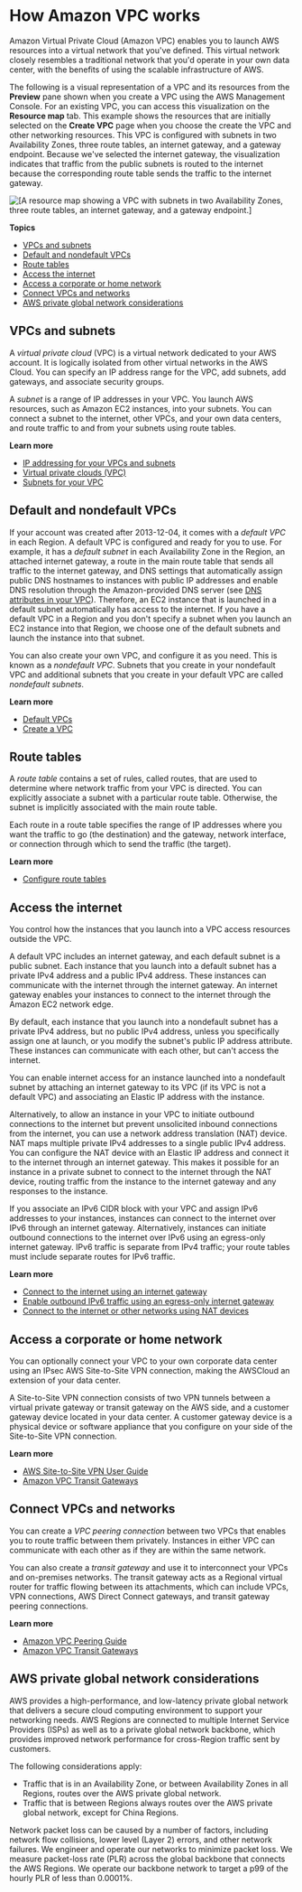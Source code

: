 # How Amazon VPC works<a name="how-it-works"></a>

Amazon Virtual Private Cloud \(Amazon VPC\) enables you to launch AWS resources into a virtual network that you've defined\. This virtual network closely resembles a traditional network that you'd operate in your own data center, with the benefits of using the scalable infrastructure of AWS\.

The following is a visual representation of a VPC and its resources from the **Preview** pane shown when you create a VPC using the AWS Management Console\. For an existing VPC, you can access this visualization on the **Resource map** tab\. This example shows the resources that are initially selected on the **Create VPC** page when you choose the create the VPC and other networking resources\. This VPC is configured with subnets in two Availability Zones, three route tables, an internet gateway, and a gateway endpoint\. Because we've selected the internet gateway, the visualization indicates that traffic from the public subnets is routed to the internet because the corresponding route table sends the traffic to the internet gateway\.

![\[A resource map showing a VPC with subnets in two Availability Zones, three route tables, an internet gateway, and a gateway endpoint.\]](http://docs.aws.amazon.com/vpc/latest/userguide/images/vpc-resource-map.png)

**Topics**
+ [VPCs and subnets](#how-it-works-subnet)
+ [Default and nondefault VPCs](#what-is-default-nondefault)
+ [Route tables](#what-is-route-tables)
+ [Access the internet](#what-is-connectivity)
+ [Access a corporate or home network](#what-is-vpn)
+ [Connect VPCs and networks](#vpc-other-networks)
+ [AWS private global network considerations](#what-is-aws-global-network)

## VPCs and subnets<a name="how-it-works-subnet"></a>

A *virtual private cloud* \(VPC\) is a virtual network dedicated to your AWS account\. It is logically isolated from other virtual networks in the AWS Cloud\. You can specify an IP address range for the VPC, add subnets, add gateways, and associate security groups\.

A *subnet* is a range of IP addresses in your VPC\. You launch AWS resources, such as Amazon EC2 instances, into your subnets\. You can connect a subnet to the internet, other VPCs, and your own data centers, and route traffic to and from your subnets using route tables\.

**Learn more**
+ [IP addressing for your VPCs and subnets](vpc-ip-addressing.md)
+ [Virtual private clouds \(VPC\)](configure-your-vpc.md)
+ [Subnets for your VPC](configure-subnets.md)

## Default and nondefault VPCs<a name="what-is-default-nondefault"></a>

If your account was created after 2013\-12\-04, it comes with a *default VPC* in each Region\. A default VPC is configured and ready for you to use\. For example, it has a *default subnet* in each Availability Zone in the Region, an attached internet gateway, a route in the main route table that sends all traffic to the internet gateway, and DNS settings that automatically assign public DNS hostnames to instances with public IP addresses and enable DNS resolution through the Amazon\-provided DNS server \(see [DNS attributes in your VPC](vpc-dns.md#vpc-dns-support)\)\. Therefore, an EC2 instance that is launched in a default subnet automatically has access to the internet\. If you have a default VPC in a Region and you don't specify a subnet when you launch an EC2 instance into that Region, we choose one of the default subnets and launch the instance into that subnet\.

You can also create your own VPC, and configure it as you need\. This is known as a *nondefault VPC*\. Subnets that you create in your nondefault VPC and additional subnets that you create in your default VPC are called *nondefault subnets*\.

**Learn more**
+ [Default VPCs](default-vpc.md)
+ [Create a VPC](create-vpc.md)

## Route tables<a name="what-is-route-tables"></a>

A *route table* contains a set of rules, called routes, that are used to determine where network traffic from your VPC is directed\. You can explicitly associate a subnet with a particular route table\. Otherwise, the subnet is implicitly associated with the main route table\.

Each route in a route table specifies the range of IP addresses where you want the traffic to go \(the destination\) and the gateway, network interface, or connection through which to send the traffic \(the target\)\.

**Learn more**
+ [Configure route tables](VPC_Route_Tables.md)

## Access the internet<a name="what-is-connectivity"></a>

You control how the instances that you launch into a VPC access resources outside the VPC\.

A default VPC includes an internet gateway, and each default subnet is a public subnet\. Each instance that you launch into a default subnet has a private IPv4 address and a public IPv4 address\. These instances can communicate with the internet through the internet gateway\. An internet gateway enables your instances to connect to the internet through the Amazon EC2 network edge\. 

By default, each instance that you launch into a nondefault subnet has a private IPv4 address, but no public IPv4 address, unless you specifically assign one at launch, or you modify the subnet's public IP address attribute\. These instances can communicate with each other, but can't access the internet\.

You can enable internet access for an instance launched into a nondefault subnet by attaching an internet gateway to its VPC \(if its VPC is not a default VPC\) and associating an Elastic IP address with the instance\.

Alternatively, to allow an instance in your VPC to initiate outbound connections to the internet but prevent unsolicited inbound connections from the internet, you can use a network address translation \(NAT\) device\. NAT maps multiple private IPv4 addresses to a single public IPv4 address\. You can configure the NAT device with an Elastic IP address and connect it to the internet through an internet gateway\. This makes it possible for an instance in a private subnet to connect to the internet through the NAT device, routing traffic from the instance to the internet gateway and any responses to the instance\.

If you associate an IPv6 CIDR block with your VPC and assign IPv6 addresses to your instances, instances can connect to the internet over IPv6 through an internet gateway\. Alternatively, instances can initiate outbound connections to the internet over IPv6 using an egress\-only internet gateway\. IPv6 traffic is separate from IPv4 traffic; your route tables must include separate routes for IPv6 traffic\.

**Learn more**
+ [Connect to the internet using an internet gateway](VPC_Internet_Gateway.md)
+ [Enable outbound IPv6 traffic using an egress\-only internet gateway](egress-only-internet-gateway.md)
+ [Connect to the internet or other networks using NAT devices](vpc-nat.md)

## Access a corporate or home network<a name="what-is-vpn"></a>

You can optionally connect your VPC to your own corporate data center using an IPsec AWS Site\-to\-Site VPN connection, making the AWSCloud an extension of your data center\.

A Site\-to\-Site VPN connection consists of two VPN tunnels between a virtual private gateway or transit gateway on the AWS side, and a customer gateway device located in your data center\. A customer gateway device is a physical device or software appliance that you configure on your side of the Site\-to\-Site VPN connection\.

**Learn more**
+ [AWS Site\-to\-Site VPN User Guide](https://docs.aws.amazon.com/vpn/latest/s2svpn/)
+ [Amazon VPC Transit Gateways](https://docs.aws.amazon.com/vpc/latest/tgw/)

## Connect VPCs and networks<a name="vpc-other-networks"></a>

You can create a *VPC peering connection* between two VPCs that enables you to route traffic between them privately\. Instances in either VPC can communicate with each other as if they are within the same network\.

You can also create a *transit gateway* and use it to interconnect your VPCs and on\-premises networks\. The transit gateway acts as a Regional virtual router for traffic flowing between its attachments, which can include VPCs, VPN connections, AWS Direct Connect gateways, and transit gateway peering connections\.

**Learn more**
+ [Amazon VPC Peering Guide](https://docs.aws.amazon.com/vpc/latest/peering/)
+ [Amazon VPC Transit Gateways](https://docs.aws.amazon.com/vpc/latest/tgw/)

## AWS private global network considerations<a name="what-is-aws-global-network"></a>

AWS provides a high\-performance, and low\-latency private global network that delivers a secure cloud computing environment to support your networking needs\. AWS Regions are connected to multiple Internet Service Providers \(ISPs\) as well as to a private global network backbone, which provides improved network performance for cross\-Region traffic sent by customers\.

The following considerations apply:
+ Traffic that is in an Availability Zone, or between Availability Zones in all Regions, routes over the AWS private global network\.
+ Traffic that is between Regions always routes over the AWS private global network, except for China Regions\.

Network packet loss can be caused by a number of factors, including network flow collisions, lower level \(Layer 2\) errors, and other network failures\. We engineer and operate our networks to minimize packet loss\. We measure packet\-loss rate \(PLR\) across the global backbone that connects the AWS Regions\. We operate our backbone network to target a p99 of the hourly PLR of less than 0\.0001%\.